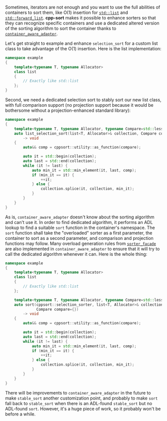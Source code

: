Sometimes, iterators are not enough and you want to use the full abilities of containers to sort them, like O(1) insertion for [`std::list`](http://en.cppreference.com/w/cpp/container/list) and [`std::forward_list`](http://en.cppreference.com/w/cpp/container/forward_list). **cpp-sort** makes it possible to enhance sorters so that they can recognize specific containers and use a dedicated altered version of the sorting algorithm to sort the container thanks to [`container_aware_adapter`](https://github.com/Morwenn/cpp-sort/wiki/Sorter-adapters#container_aware_adapter).

Let's get straight to example and enhance `selection_sort` for a custom list class to take advantage of the O(1) insertion. Here is the list implementation:

```cpp
namespace example
{
    template<typename T, typename Allocator>
    class list
    {
        // Exactly like std::list
    };
}
```

Second, we need a dedicated selection sort to stably sort our new list class, with full comparison support (no projection support because it would be bothersome without a projection-enhanced standard library):

```cpp
namespace example
{
    template<typename T, typename Allocator, typename Compare=std::less<>>
    auto list_selection_sort(list<T, Allocator>& collection, Compare compare={})
        -> void
    {
        auto&& comp = cppsort::utility::as_function(compare);

        auto it = std::begin(collection);
        auto last = std::end(collection);
        while (it != last) {
            auto min_it = std::min_element(it, last, comp);
            if (min_it == it) {
                ++it;
            } else {
                collection.splice(it, collection, min_it);
            }
        }
    }
}
```

As is, `container_aware_adapter` doesn't know about the sorting algorithm and can't use it. In order to find dedicated algorithm, it performs an ADL lookup to find a suitable `sort` function in the container's namespace. The `sort` function shall take the "overloaded" sorter as a first parameter, the container to sort as a second parameter, and comparison and projection functions may follow. Many overload generation rules from [`sorter_facade`](https://github.com/Morwenn/cpp-sort/wiki/Sorter-facade) are also implemented in `container_aware_adapter` to ensure that it will try to call the dedicated algorithm whenever it can. Here is the whole thing:

```cpp
namespace example
{
    template<typename T, typename Allocator>
    class list
    {
        // Exactly like std::list
    };

    template<typename T, typename Allocator, typename Compare=std::less<>>
    auto sort(cppsort::selection_sorter, list<T, Allocator>& collection,
              Compare compare={})
        -> void
    {
        auto&& comp = cppsort::utility::as_function(compare);

        auto it = std::begin(collection);
        auto last = std::end(collection);
        while (it != last) {
            auto min_it = std::min_element(it, last, comp);
            if (min_it == it) {
                ++it;
            } else {
                collection.splice(it, collection, min_it);
            }
        }
    }
}
```

There will be improvements to `container_aware_adapter` in the future to make `stable_sort` another customization point, and probably to make `sort` fall back to `stable_sort` when there is an ADL-found `stable_sort` but no ADL-found `sort`. However, it's a huge piece of work, so it probably won't be before a while.